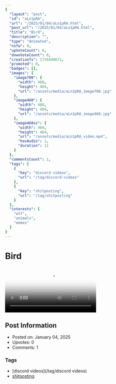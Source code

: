 ```yaml
---
{
  "layout": "post",
  "id": "aLn1pRA",
  "url": "/2025/01/04/aLn1pRA.html",
  "post_url": "/2025/01/04/aLn1pRA.html",
  "title": "Bird",
  "description": "",
  "type": "Animated",
  "nsfw": 0,
  "upVoteCount": 0,
  "downVoteCount": 0,
  "creationTs": 1735940671,
  "promoted": 0,
  "badges": [],
  "images": {
    "image700": {
      "width": 460,
      "height": 404,
      "url": "/assets/media/aLn1pRA_image700.jpg"
    },
    "image460": {
      "width": 460,
      "height": 404,
      "url": "/assets/media/aLn1pRA_image460.jpg"
    },
    "image460sv": {
      "width": 460,
      "height": 404,
      "url": "/assets/media/aLn1pRA_video.mp4",
      "hasAudio": 1,
      "duration": 11
    }
  },
  "commentsCount": 1,
  "tags": [
    {
      "key": "discord videos",
      "url": "/tag/discord-videos"
    },
    {
      "key": "shitposting",
      "url": "/tag/shitposting"
    }
  ],
  "interests": [
    "wtf",
    "animals",
    "memes"
  ]
}
---
```


# Bird

<video controls playsinline loop poster="/assets/media/aLn1pRA_image460.jpg">
  <source src="/assets/media/aLn1pRA_video.mp4" type="video/mp4">
  Your browser does not support the video tag.
</video>

## Post Information

- Posted on: January 04, 2025
- Upvotes: 0
- Comments: 1

### Tags

- [discord videos](/tag/discord videos)
- [shitposting](/tag/shitposting)
